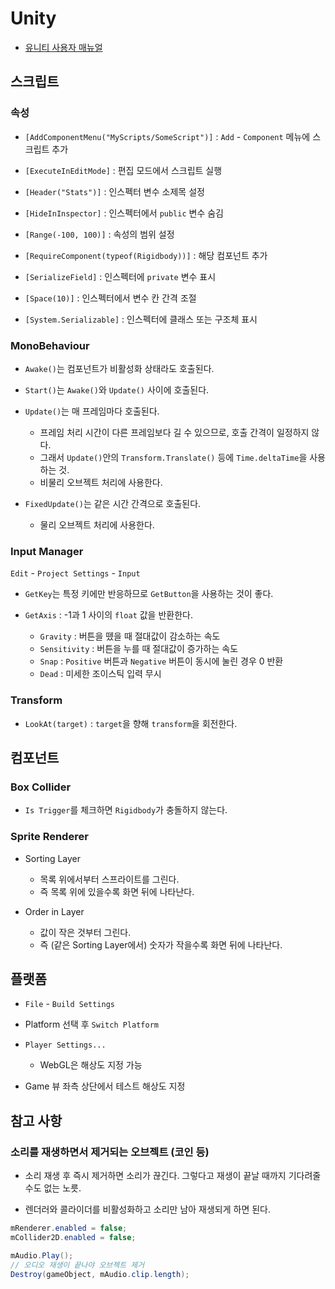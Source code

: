 # Unity

* [유니티 사용자 매뉴얼](https://docs.unity3d.com/Manual/UnityManual.html)


## 스크립트

### 속성

* `[AddComponentMenu("MyScripts/SomeScript")]` : `Add` - `Component` 메뉴에 스크립트 추가

* `[ExecuteInEditMode]` : 편집 모드에서 스크립트 실행

* `[Header("Stats")]` : 인스펙터 변수 소제목 설정

* `[HideInInspector]` : 인스펙터에서 `public` 변수 숨김

* `[Range(-100, 100)]` : 속성의 범위 설정

* `[RequireComponent(typeof(Rigidbody))]` : 해당 컴포넌트 추가

* `[SerializeField]` : 인스펙터에 `private` 변수 표시

* `[Space(10)]` : 인스펙터에서 변수 칸 간격 조절

* `[System.Serializable]` : 인스펙터에 클래스 또는 구조체 표시

### MonoBehaviour

* `Awake()`는 컴포넌트가 비활성화 상태라도 호출된다.

* `Start()`는 `Awake()`와 `Update()` 사이에 호출된다.

* `Update()`는 매 프레임마다 호출된다.
  * 프레임 처리 시간이 다른 프레임보다 길 수 있으므로, 호출 간격이 일정하지 않다.
  * 그래서 `Update()`안의 `Transform.Translate()` 등에 `Time.deltaTime`을 사용하는 것.
  * 비물리 오브젝트 처리에 사용한다.
  
* `FixedUpdate()`는 같은 시간 간격으로 호출된다.
  * 물리 오브젝트 처리에 사용한다.

### Input Manager
`Edit` - `Project Settings` - `Input`

* `GetKey`는 특정 키에만 반응하므로 `GetButton`을 사용하는 것이 좋다.

* `GetAxis` : -1과 1 사이의 `float` 값을 반환한다.
  * `Gravity` : 버튼을 뗐을 때 절대값이 감소하는 속도
  * `Sensitivity` : 버튼을 누를 때 절대값이 증가하는 속도
  * `Snap` : `Positive` 버튼과 `Negative` 버튼이 동시에 눌린 경우 0 반환
  * `Dead` : 미세한 조이스틱 입력 무시

### Transform

* `LookAt(target)` : `target`을 향해 `transform`을 회전한다.


## 컴포넌트

### Box Collider

* `Is Trigger`를 체크하면 `Rigidbody`가 충돌하지 않는다.

### Sprite Renderer

* Sorting Layer
  * 목록 위에서부터 스프라이트를 그린다.
  * 즉 목록 위에 있을수록 화면 뒤에 나타난다.

* Order in Layer
  * 값이 작은 것부터 그린다.
  * 즉 (같은 Sorting Layer에서) 숫자가 작을수록 화면 뒤에 나타난다.


## 플랫폼

* `File` - `Build Settings`

* Platform 선택 후 `Switch Platform`

* `Player Settings...`
  * WebGL은 해상도 지정 가능
  
* Game 뷰 좌측 상단에서 테스트 해상도 지정


## 참고 사항

### 소리를 재생하면서 제거되는 오브젝트 (코인 등)

* 소리 재생 후 즉시 제거하면 소리가 끊긴다. 그렇다고 재생이 끝날 때까지 기다려줄 수도 없는 노릇.

* 렌더러와 콜라이더를 비활성화하고 소리만 남아 재생되게 하면 된다.

```cs
mRenderer.enabled = false;
mCollider2D.enabled = false;

mAudio.Play();
// 오디오 재생이 끝나야 오브젝트 제거
Destroy(gameObject, mAudio.clip.length);
```
